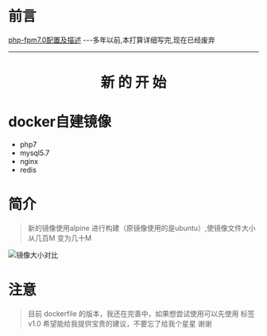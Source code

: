 # 前言
[php-fpm7.0配置及描述](https://hub.docker.com/r/muyong/php7.0-fpm/) ---多年以前,本打算详细写完,现在已经废弃

---
<h1 align="center">新 的 开 始</h1>


# docker自建镜像

* php7
* mysql5.7
* nginx
* redis

# 简介

> 新的镜像使用alpine 进行构建（原镜像使用的是ubuntu）,使镜像文件大小从几百M 变为几十M

![镜像大小对比](https://s2.ax1x.com/2019/07/12/ZfKFx0.png "镜像大小的对比")

# 注意

> 目前 dockerfile 的版本，我还在完善中，如果想尝试使用可以先使用 标签 v1.0
> 希望能给我提供宝贵的建议，不要忘了给我个星星 谢谢
